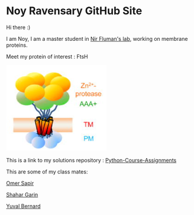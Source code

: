# Noy Ravensary GitHub Site

Hi there :)

I am Noy, I am a master student in [Nir Fluman's lab](https://www.weizmann.ac.il/Biomolecular_Sciences/Fluman/home), working on membrane proteins.

Meet my protein of interest : FtsH

![GitHub Logo](FTSH.png)


This is a link to my solutions repository : [Python-Course-Assignments](https://github.com/NoyRavensary/Python-Course-Assignments)

This are some of my class mates:

[Omer Sapir](https://omersapir.github.io/)

[Shahar Garin](https://shahargarin.github.io/)

[Yuval Bernard](https://yuvalbernard.github.io/)
